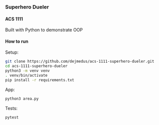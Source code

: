 
### Superhero Dueler
#### ACS 1111

Built with Python to demonstrate OOP
#### How to run


Setup:
``` bash
git clone https://github.com/dejmedus/acs-1111-superhero-dueler.git
cd acs-1111-superhero-dueler
python3 -m venv venv
. venv/bin/activate
pip install -r requirements.txt
```

App:
``` bash
python3 area.py
```

Tests:
``` bash
pytest
```